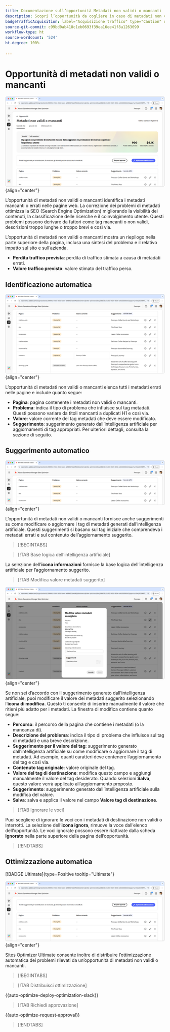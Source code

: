 ```yaml
---
title: Documentazione sull’opportunità Metadati non validi o mancanti
description: Scopri l’opportunità da cogliere in caso di metadati non validi o mancanti e come utilizzarla per migliorare l’acquisizione del traffico.
badgeTrafficAcquisition: label="Acquisizione traffico" type="Caution" url="../../opportunity-types/traffic-acquisition.md" tooltip="Acquisizione traffico"
source-git-commit: c99bd0ab418c1eb0693f39ea16ee41f8a1263099
workflow-type: ht
source-wordcount: '524'
ht-degree: 100%

---
```



# Opportunità di metadati non validi o mancanti

![Opportunità di metadati non validi o mancanti](./assets/missing-or-invalid-metadata/hero.png){align="center"}

L’opportunità di metadati non validi o mancanti identifica i metadati mancanti o errati nelle pagine web. La correzione dei problemi di metadati ottimizza la SEO (Search Engine Optimization) migliorando la visibilità dei contenuti, la classificazione delle ricerche e il coinvolgimento utente. Questi problemi possono derivare da fattori come tag mancanti o non validi, descrizioni troppo lunghe o troppo brevi e così via.

L’opportunità di metadati non validi o mancanti mostra un riepilogo nella parte superiore della pagina, inclusa una sintesi del problema e il relativo impatto sul sito e sull’azienda.

* **Perdita traffico prevista**: perdita di traffico stimata a causa di metadati errati.
* **Valore traffico previsto**: valore stimato del traffico perso.

## Identificazione automatica

![Identificazione automatica di metadati non validi o mancanti](./assets/missing-or-invalid-metadata/auto-identify.png){align="center"}

L’opportunità di metadati non validi o mancanti elenca tutti i metadati errati nelle pagine e include quanto segue:

* **Pagina**: pagina contenente i metadati non validi o mancanti.
* **Problema**: indica il tipo di problema che influisce sul tag metadati. Questi possono variare da titoli mancanti a duplicati H1 e così via.
* **Valore**: valore corrente del tag metadati che deve essere modificato.
* **Suggerimento**: suggerimento generato dall’intelligenza artificiale per aggiornamenti di tag appropriati. Per ulteriori dettagli, consulta la sezione di seguito.

## Suggerimento automatico

![Suggerimento automatico per metadati non validi o mancanti](./assets/missing-or-invalid-metadata/auto-suggest.png){align="center"}

L’opportunità di metadati non validi o mancanti fornisce anche suggerimenti su come modificare o aggiornare i tag di metadati generati dall’intelligenza artificiale. Questi suggerimenti si basano sul tag iniziale che comprendeva i metadati errati e sul contenuto dell’aggiornamento suggerito.

>[!BEGINTABS]

>[!TAB Base logica dell’intelligenza artificiale]

La selezione dell’**icona informazioni** fornisce la base logica dell’intelligenza artificiale per l’aggiornamento suggerito.

>[!TAB  Modifica valore metadati suggerito]

![Modifica metadati non validi o mancanti suggeriti](./assets/missing-or-invalid-metadata/edit-suggested-metadata-value.png){align="center"}

Se non sei d’accordo con il suggerimento generato dall’intelligenza artificiale, puoi modificare il valore dei metadati suggerito selezionando l’**icona di modifica**. Questo ti consente di inserire manualmente il valore che ritieni più adatto per i metadati. La finestra di modifica contiene quanto segue:

* **Percorso**: il percorso della pagina che contiene i metadati (o la mancanza di).
* **Descrizione del problema**: indica il tipo di problema che influisce sul tag di metadati e una breve descrizione.
* **Suggerimento per il valore del tag**: suggerimento generato dall’intelligenza artificiale su come modificare o aggiornare il tag di metadati. Ad esempio, quanti caratteri deve contenere l’aggiornamento del tag e così via.
* **Contenuto tag originale**: valore originale del tag.
* **Valore del tag di destinazione**: modifica questo campo e aggiungi manualmente il valore del tag desiderato. Quando selezioni **Salva**, questo valore verrà applicato all’aggiornamento proposto.
* **Suggerimento**: suggerimento generato dall’intelligenza artificiale sulla modifica del valore.
* **Salva**: salva e applica il valore nel campo **Valore tag di destinazione**.

>[!TAB Ignorare le voci]

Puoi scegliere di ignorare le voci con i metadati di destinazione non validi o interrotti. La selezione dell’**icona ignora**, rimuove la voce dall’elenco dell’opportunità. Le voci ignorate possono essere riattivate dalla scheda **Ignorato** nella parte superiore della pagina dell’opportunità.

>[!ENDTABS]

## Ottimizzazione automatica

[!BADGE Ultimate]{type=Positive tooltip="Ultimate"}

![Ottimizza automaticamente i metadati non validi o mancanti suggeriti](./assets/missing-or-invalid-metadata/auto-optimize.png){align="center"}

Sites Optimizer Ultimate consente inoltre di distribuire l’ottimizzazione automatica dei problemi rilevati da un’opportunità di metadati non validi o mancanti. <!--- TBD-need more in-depth and opportunity specific information here. What does the auto-optimization do?-->

>[!BEGINTABS]

>[!TAB Distribuisci ottimizzazione]

{{auto-optimize-deploy-optimization-slack}}

>[!TAB Richiedi approvazione]

{{auto-optimize-request-approval}}

>[!ENDTABS]
